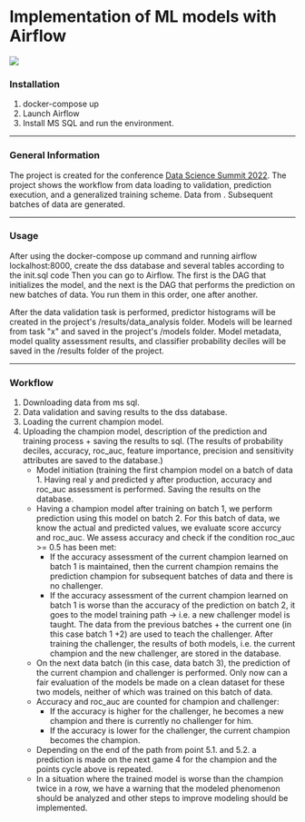 # Implementation of ML models with Airflow
<img src="https://dssconf.pl/i/dss-logo.e139193a.svg"/>


### Installation

1. docker-compose up
2. Launch Airflow
3. Install MS SQL and run the environment.

---

### General Information

The project is created for the conference [Data Science Summit 2022](https://dssconf.pl/). The project shows the workflow from data loading to validation, prediction execution, and a generalized training scheme. Data from . Subsequent batches of data are generated.

---

### Usage

After using the docker-compose up command and running airflow lockalhost:8000, create the dss database and several tables according to the init.sql code
Then you can go to Airflow. The first is the DAG that initializes the model, and the next is the DAG that performs the prediction on new batches of data. You run them in this order, one after another.

After the data validation task is performed, predictor histograms will be created in the project's /results/data_analysis folder. Models will be learned from task "x" and saved in the project's /models folder.
Model metadata, model quality assessment results, and classifier probability deciles will be saved in the /results folder of the project.

---

### Workflow

1. Downloading data from ms sql.
2. Data validation and saving results to the dss database.
3. Loading the current champion model.
4. Uploading the champion model, description of the prediction and training process + saving the results to sql. (The results of probability deciles, accuracy, roc_auc, feature importance, precision and sensitivity attributes are saved to the database.)
     - Model initiation (training the first champion model on a batch of data 1. Having real y and predicted y after production, accuracy and roc_auc assessment is performed. Saving the results on the database.
     - Having a champion model after training on batch 1, we perform prediction using this model on batch 2. For this batch of data, we know the actual and predicted values, we evaluate score accurcy and roc_auc. We assess accuracy and check if the condition roc_auc >= 0.5 has been met:
         - If the accuracy assessment of the current champion learned on batch 1 is maintained, then the current champion remains the prediction champion for subsequent batches of data and there is no challenger.
         - If the accuracy assessment of the current champion learned on batch 1 is worse than the accuracy of the prediction on batch 2, it goes to the model training path -> i.e. a new challenger model is taught. The data from the previous batches + the current one (in this case batch 1 +2) are used to teach the challenger. After training the challenger, the results of both models, i.e. the current champion and the new challenger, are stored in the database.
     - On the next data batch (in this case, data batch 3), the prediction of the current champion and challenger is performed. Only now can a fair evaluation of the models be made on a clean dataset for these two models, neither of which was trained on this batch of data.
     - Accuracy and roc_auc are counted for champion and challenger:
         - If the accuracy is higher for the challenger, he becomes a new champion and there is currently no challenger for him.
         - If the accuracy is lower for the challenger, the current champion becomes the champion.
     - Depending on the end of the path from point 5.1. and 5.2. a prediction is made on the next game 4 for the champion and the points cycle above is repeated.
     - In a situation where the trained model is worse than the champion twice in a row, we have a warning that the modeled phenomenon should be analyzed and other steps to improve modeling should be implemented.
